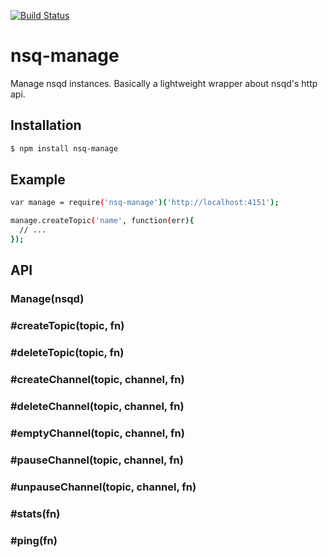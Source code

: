 [![Build Status](https://circleci.com/gh/segmentio/nsq-manage.png?circle-token=32f95a26531457eb2db113cff8d28fb1e3fb29e3)](https://circleci.com/gh/segmentio/nsq-manage)

# nsq-manage

  Manage nsqd instances. Basically a lightweight wrapper about nsqd's http api.

## Installation

```bash
$ npm install nsq-manage
```

## Example

```bash
var manage = require('nsq-manage')('http://localhost:4151');

manage.createTopic('name', function(err){
  // ...
});
```

## API

### Manage(nsqd)

### #createTopic(topic, fn)

### #deleteTopic(topic, fn)

### #createChannel(topic, channel, fn)

### #deleteChannel(topic, channel, fn)

### #emptyChannel(topic, channel, fn)

### #pauseChannel(topic, channel, fn)

### #unpauseChannel(topic, channel, fn)

### #stats(fn)

### #ping(fn)
